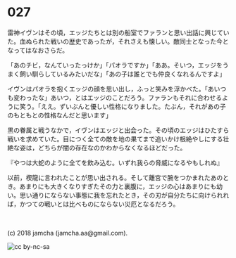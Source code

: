 # 027

雷神イヴンはその頃，エッジたちとは別の船室でファランと思い出話に興じていた。血ぬられた戦いの歴史であったが，それさえも懐しい。敵同士となった今となってはなおさらだ。  

「あのチビ，なんていったっけか」「パオラですか」「ああ。そいつ，エッジをうまく飼い馴らしているみたいだな」「あの子は誰とでも仲良くなれるんですよ」  

イヴンはパオラを抱くエッジの顔を思い出し，ふっと笑みを浮かべた。「あいつも変わったな」あいつ，とはエッジのことだろう。ファランもそれに合わせるように笑う。「ええ。ずいぶんと優しい性格になりました。たぶん，それがあの子のもともとの性格なんだと思います」  

黒の眷属と戦うなかで，イヴンはエッジと出会った。その頃のエッジはひたすら戦いを求めていた。目につく全ての敵を地の果てまで追いかけ根絶やしにする壮絶な姿は，どちらが闇の存在なのかわからなくなるほどだった。  

『やつは大蛇のように全てを飲み込む。いずれ我らの脅威になるやもしれぬ』  

以前，楔龍に言われたことが思い出される。そして離宮で腕をつかまれたあのとき。あまりにも大きくなりすぎたその力と裏腹に，エッジの心はあまりにも幼い。思い通りにならない事態に我を忘れたとき，その刃が自分たちに向けられれば，かつての戦いとは比べものにならない災厄となるだろう。  

<br>  
<br>  
(c) 2018 jamcha (jamcha.aa@gmail.com).  

![cc by-nc-sa](http://i.creativecommons.org/l/by-nc-sa/4.0/88x31.png)